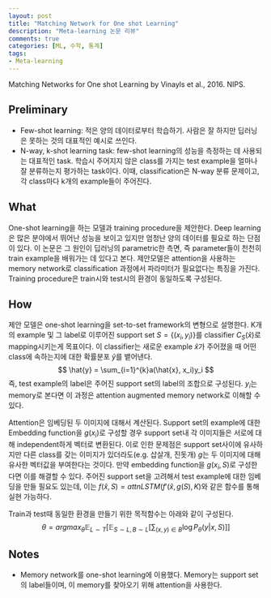 ```yaml
---
layout: post
title: "Matching Network for One shot Learning"
description: "Meta-learning 논문 리뷰"
comments: true
categories: [ML, 수학, 통계]
tags:
- Meta-learning
---
```




Matching Networks for One shot Learning by Vinayls et al., 2016. NIPS.



## Preliminary

- Few-shot learning: 적은 양의 데이터로부터 학습하기. 사람은 잘 하지만 딥러닝은 못하는 것의 대표적인 예시로 쓰인다.
- N-way, k-shot learning task: few-shot learning의 성능을 측정하는 데 사용되는 대표적인 task. 학습시 주어지지 않은 class를 가지는 test example을 얼마나 잘 분류하는지 평가하는 task이다. 이때, classification은 N-way 분류 문제이고, 각 class마다 k개의 example들이 주어진다.  



## What

One-shot learning을 하는 모델과 training procedure을 제안한다. Deep learning은 많은 분야에서 뛰어난 성능을 보이고 있지만 엄청난 양의 데이터를 필요로 하는 단점이 있다. 이 논문은 그 원인이 딥러닝의 parametric한 측면, 즉 parameter들이 천천히 train example을 배워가는 데 있다고 본다. 제안모델은 attention을 사용하는 memory network로 classification 과정에서 파라미터가 필요없다는 특징을 가진다. Training procedure은 train시와 test시의 환경이 동일하도록 구성된다.



## How

제안 모델은 one-shot learning을 set-to-set framework의 변형으로 설명한다. K개의 example 및 그 label로 이루어진  support set $S=\{(x_i, y_i)\}$를 classifier $C_S(\hat{x})$로 mapping시키는게 목표이다. 이 classifier는 새로운 example $\hat{x}$가 주어졌을 때 어떤 class에 속하는지에 대한 확률분포 $\hat{y}$를 뱉어낸다.
$$
\hat{y} = \sum_{i=1}^{k}a(\hat{x}, x_i)y_i
$$
 즉, test example의 label은 주어진 support set의 label의 조합으로 구성된다. $y_i$는 memory로 본다면 이 과정은 attention augmented memory network로 이해할 수 있다.

Attention은 임베딩된 두 이미지에 대해서 계산된다. Support set의 example에 대한 Embedding function을 $g(x_i)​$로 구성할 경우 support set내 각 이미지들은 서로에 대해 independent하게 벡터로 변환된다. 이로 인한 문제점은 support set사이에 유사하지만 다른 class를 갖는 이미지가 있더라도(e.g. 삽살개, 진돗개) $g​$는 두 이미지에 대해 유사한 벡터값을 부여한다는 것이다. 만약 embedding function을 $g(x_i, S)​$로 구성한다면 이를 해결할 수 있다. 주어진 support set을 고려해서 test example에 대한 임베딩을 만들 필요도 있는데, 이는 $f(\hat{x}, S) =attnLSTM(f'(\hat{x}, g(S), K) ​$와 같은 함수를 통해 실현 가능하다.

Train과 test때 동일한 환경을 만들기 위한 목적함수는 아래와 같이 구성된다.
$$
\theta = argmax_{\theta}\mathbb{E}_{L \sim T}\Big[\mathbb{E}_{S\sim L, B \sim L}\Big[\sum_{(x,y)\in B}\log{P_\theta(y|x, S)}\Big]\Big]
$$


## Notes

- Memory network를 one-shot learning에 이용했다. Memory는 support set의 label들이며, 이 memory를 찾아오기 위해 attention을 사용한다.
